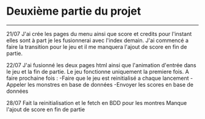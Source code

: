 # Deuxième partie du projet
------------------------------------
21/07 J'ai crée les pages du menu ainsi que score et credits pour l'instant elles sont à part je les fusionnerai avec l'index demain. J'ai commencé a faire la transition pour le jeu et il me manquera l'ajout de score en fin de partie.

22/07 J'ai fusionné les deux pages html ainsi que l'animation d'entrée dans le jeu et la fin de partie. Le jeu fonctionne uniquement la premiere fois. A faire prochaine fois : 
-Faire que le jeu est reinitialisé a chaque lancement
-Appeler les monstres en base de données 
-Envoyer les scores en base de données

28/07
Fait la reinitialisation et le fetch en BDD pour les montres
Manque l'ajout de score en fin de partie
